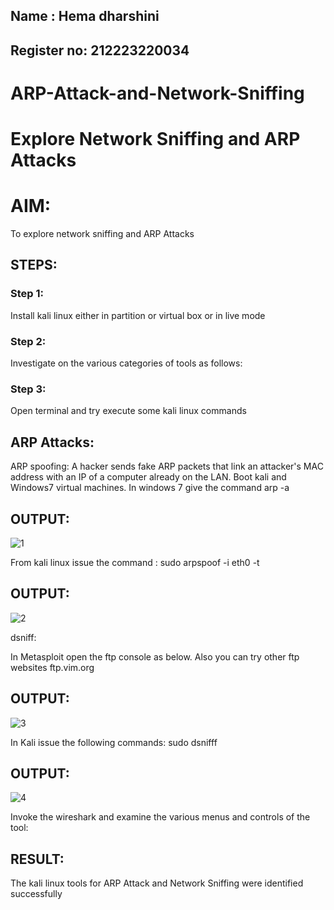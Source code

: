 ## Name : Hema dharshini 
## Register no: 212223220034

# ARP-Attack-and-Network-Sniffing
# Explore Network Sniffing and ARP Attacks

# AIM:

To explore network sniffing and ARP Attacks

## STEPS:

### Step 1:

Install kali linux either in partition or virtual box or in live mode

### Step 2:

Investigate on the various categories of tools as follows:


### Step 3:
Open terminal and try execute some kali linux commands

## ARP Attacks:  
ARP spoofing: A hacker sends fake ARP packets that link an attacker's MAC address with an IP of a computer already on the LAN. 
Boot kali and Windows7 virtual machines.
In windows 7 give the command arp -a
## OUTPUT:

![1](https://github.com/hema-dharshini5/ARP-Attack-and-Network-Sniffing/assets/147117728/1898c434-7b48-4572-a155-c4d98ec33c5c)

From kali linux issue the command :
sudo arpspoof -i eth0 -t <target system> <gateway>
## OUTPUT:

![2](https://github.com/hema-dharshini5/ARP-Attack-and-Network-Sniffing/assets/147117728/79c3fe72-9ff3-4f05-ae4d-91a5755cb49e)

 dsniff:






In Metasploit open the ftp console as below. Also you can try other ftp websites ftp.vim.org
## OUTPUT:


![3](https://github.com/hema-dharshini5/ARP-Attack-and-Network-Sniffing/assets/147117728/869c19d7-12e6-42e3-b8ea-4fa28bfaa974)


In Kali issue the following commands:
sudo dsnifff
## OUTPUT:
![4](https://github.com/hema-dharshini5/ARP-Attack-and-Network-Sniffing/assets/147117728/55c1a138-49eb-4c75-9946-29f8d823588c)



Invoke the wireshark and examine the various menus  and controls of the tool:


## RESULT:
The kali linux tools for ARP Attack and Network Sniffing were identified successfully
